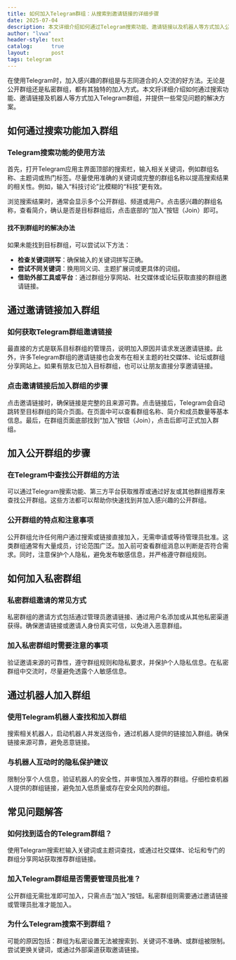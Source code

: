 ```yaml
---
title: 如何加入Telegram群组：从搜索到邀请链接的详细步骤
date: 2025-07-04
description: 本文详细介绍如何通过Telegram搜索功能、邀请链接以及机器人等方式加入公开和私密群组，包括常见问题解决方法。
author: "lvwa"
header-style: text
catalog:      true
layout:       post
tags: telegram
---
```


在使用Telegram时，加入感兴趣的群组是与志同道合的人交流的好方法。无论是公开群组还是私密群组，都有其独特的加入方式。本文将详细介绍如何通过搜索功能、邀请链接及机器人等方式加入Telegram群组，并提供一些常见问题的解决方案。

## 如何通过搜索功能加入群组

### Telegram搜索功能的使用方法

首先，打开Telegram应用主界面顶部的搜索栏，输入相关关键词，例如群组名称、主题词或热门标签。尽量使用准确的关键词或完整的群组名称以提高搜索结果的相关性。例如，输入“科技讨论”比模糊的“科技”更有效。

浏览搜索结果时，通常会显示多个公开群组、频道或用户。点击感兴趣的群组名称，查看简介，确认是否是目标群组后，点击底部的“加入”按钮（Join）即可。

#### 找不到群组时的解决办法

如果未能找到目标群组，可以尝试以下方法：

- **检查关键词拼写**：确保输入的关键词拼写正确。
- **尝试不同关键词**：换用同义词、主题扩展词或更具体的词组。
- **借助外部工具或平台**：通过群组分享网站、社交媒体或论坛获取直接的群组邀请链接。

## 通过邀请链接加入群组

### 如何获取Telegram群组邀请链接

最直接的方式是联系目标群组的管理员，说明加入原因并请求发送邀请链接。此外，许多Telegram群组的邀请链接也会发布在相关主题的社交媒体、论坛或群组分享网站上。如果有朋友已加入目标群组，也可以让朋友直接分享邀请链接。

### 点击邀请链接后加入群组的步骤

点击邀请链接时，确保链接是完整的且来源可靠。点击链接后，Telegram会自动跳转至目标群组的简介页面。在页面中可以查看群组名称、简介和成员数量等基本信息。最后，在群组页面底部找到“加入”按钮（Join），点击后即可正式加入群组。

## 加入公开群组的步骤

### 在Telegram中查找公开群组的方法

可以通过Telegram搜索功能、第三方平台获取推荐或通过好友或其他群组推荐来查找公开群组。这些方法都可以帮助你快速找到并加入感兴趣的公开群组。

### 公开群组的特点和注意事项

公开群组允许任何用户通过搜索或链接直接加入，无需申请或等待管理员批准。这类群组通常有大量成员，讨论范围广泛。加入前可查看群组消息以判断是否符合需求。同时，注意保护个人隐私，避免发布敏感信息，并严格遵守群组规则。

## 如何加入私密群组

### 私密群组邀请的常见方式

私密群组的邀请方式包括通过管理员邀请链接、通过用户名添加或从其他私密渠道获得。确保邀请链接或邀请人身份真实可信，以免进入恶意群组。

### 加入私密群组时需要注意的事项

验证邀请来源的可靠性，遵守群组规则和隐私要求，并保护个人隐私信息。在私密群组中交流时，尽量避免透露个人敏感信息。

## 通过机器人加入群组

### 使用Telegram机器人查找和加入群组

搜索相关机器人，启动机器人并发送指令，通过机器人提供的链接加入群组。确保链接来源可靠，避免恶意链接。

### 与机器人互动时的隐私保护建议

限制分享个人信息，验证机器人的安全性，并审慎加入推荐的群组。仔细检查机器人提供的群组链接，避免加入低质量或存在安全风险的群组。

## 常见问题解答

### 如何找到适合的Telegram群组？

使用Telegram搜索栏输入关键词或主题词查找，或通过社交媒体、论坛和专门的群组分享网站获取推荐群组链接。

### 加入Telegram群组是否需要管理员批准？

公开群组无需批准即可加入，只需点击“加入”按钮。私密群组则需要通过邀请链接或管理员批准才能加入。

### 为什么Telegram搜索不到群组？

可能的原因包括：群组为私密设置无法被搜索到、关键词不准确、或群组被限制。尝试更换关键词，或通过外部渠道获取邀请链接。